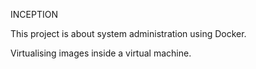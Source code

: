 INCEPTION

This project is about system administration using Docker.

Virtualising images inside a virtual machine.
